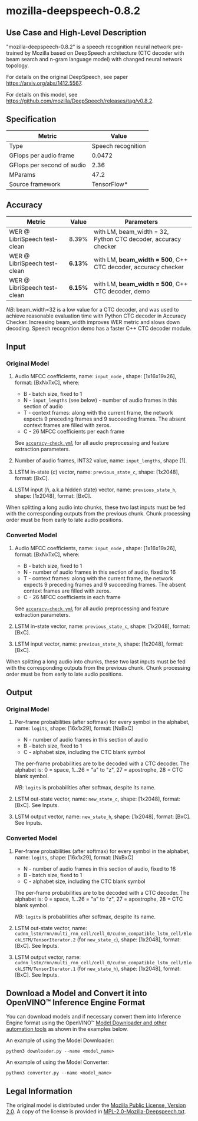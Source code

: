 # mozilla-deepspeech-0.8.2

## Use Case and High-Level Description

"mozilla-deepspeech-0.8.2" is a speech recognition neural network pre-trained by Mozilla
based on DeepSpeech architecture (CTC decoder with beam search and n-gram language model)
with changed neural network topology.

For details on the original DeepSpeech, see paper <https://arxiv.org/abs/1412.5567>.

For details on this model, see <https://github.com/mozilla/DeepSpeech/releases/tag/v0.8.2>.

## Specification

| Metric                          | Value                                     |
|---------------------------------|-------------------------------------------|
| Type                            | Speech recognition                        |
| GFlops per audio frame          | 0.0472                                    |
| GFlops per second of audio      | 2.36                                      |
| MParams                         | 47.2                                      |
| Source framework                | TensorFlow\*                              |

## Accuracy

| Metric                       | Value      | Parameters                                                       |
| ---------------------------- | ---------- | ---------------------------------------------------------------- |
| WER @ LibriSpeech test-clean | 8.39%      | with LM, beam_width = 32, Python CTC decoder, accuracy checker   |
| WER @ LibriSpeech test-clean | **6.13%**  | with LM, **beam_width = 500**, C++ CTC decoder, accuracy checker |
| WER @ LibriSpeech test-clean | **6.15%**  | with LM, **beam_width = 500**, C++ CTC decoder, demo             |

*NB*: beam_width=32 is a low value for a CTC decoder, and was used to achieve reasonable evaluation time with Python CTC decoder in Accuracy Checker.
Increasing beam_width improves WER metric and slows down decoding. Speech recognition demo has a faster C++ CTC decoder module.

## Input

### Original Model

 1. Audio MFCC coefficients, name: `input_node` , shape: [1x16x19x26], format: [BxNxTxC], where:

    - B - batch size, fixed to 1
    - N - `input_lengths` (see below) - number of audio frames in this section of audio
    - T - context frames: along with the current frame, the network expects 9 preceding frames and 9 succeeding frames. The absent context frames are filled with zeros.
    - C - 26 MFCC coefficients per each frame

    See [`accuracy-check.yml`](accuracy-check.yml) for all audio preprocessing and feature extraction parameters.

 1. Number of audio frames, INT32 value, name: `input_lengths`, shape [1].

 1. LSTM in-state (*c*) vector, name: `previous_state_c`, shape: [1x2048], format: [BxC].

 1. LSTM input (*h*, a.k.a hidden state) vector, name: `previous_state_h`, shape: [1x2048], format: [BxC].

When splitting a long audio into chunks, these two last inputs must be fed with the corresponding outputs from the previous chunk.
Chunk processing order must be from early to late audio positions.

### Converted Model

 1. Audio MFCC coefficients, name: `input_node` , shape: [1x16x19x26], format: [BxNxTxC], where:

    - B - batch size, fixed to 1
    - N - number of audio frames in this section of audio, fixed to 16
    - T - context frames: along with the current frame, the network expects 9 preceding frames and 9 succeeding frames. The absent context frames are filled with zeros.
    - C - 26 MFCC coefficients in each frame

    See [`accuracy-check.yml`](accuracy-check.yml) for all audio preprocessing and feature extraction parameters.

 1. LSTM in-state vector, name: `previous_state_c`, shape: [1x2048], format: [BxC].

 1. LSTM input vector, name: `previous_state_h`, shape: [1x2048], format: [BxC].

When splitting a long audio into chunks, these two last inputs must be fed with the corresponding outputs from the previous chunk.
Chunk processing order must be from early to late audio positions.

## Output

### Original Model

 1. Per-frame probabilities (after softmax) for every symbol in the alphabet, name: `logits`, shape: [16x1x29], format: [NxBxC]

    - N - number of audio frames in this section of audio
    - B - batch size, fixed to 1
    - C - alphabet size, including the CTC blank symbol

    The per-frame probabilities are to be decoded with a CTC decoder.
    The alphabet is: 0 = space, 1...26 = "a" to "z", 27 = apostrophe, 28 = CTC blank symbol.

    *NB*: `logits` is probabilities after softmax, despite its name.

 1. LSTM out-state vector, name: `new_state_c`, shape: [1x2048], format: [BxC]. See Inputs.

 1. LSTM output vector, name: `new_state_h`, shape: [1x2048], format: [BxC]. See Inputs.

### Converted Model

 1. Per-frame probabilities (after softmax) for every symbol in the alphabet, name: `logits`, shape: [16x1x29], format: [NxBxC]

    - N - number of audio frames in this section of audio, fixed to 16
    - B - batch size, fixed to 1
    - C - alphabet size, including the CTC blank symbol

    The per-frame probabilities are to be decoded with a CTC decoder.
    The alphabet is: 0 = space, 1...26 = "a" to "z", 27 = apostrophe, 28 = CTC blank symbol.

    *NB*: `logits` is probabilities after softmax, despite its name.

 1. LSTM out-state vector, name: `cudnn_lstm/rnn/multi_rnn_cell/cell_0/cudnn_compatible_lstm_cell/BlockLSTM/TensorIterator.2` (for `new_state_c`), shape: [1x2048], format: [BxC]. See Inputs.

 1. LSTM output vector, name: `cudnn_lstm/rnn/multi_rnn_cell/cell_0/cudnn_compatible_lstm_cell/BlockLSTM/TensorIterator.1` (for `new_state_h`), shape: [1x2048], format: [BxC]. See Inputs.

## Download a Model and Convert it into OpenVINO™ Inference Engine Format

You can download models and if necessary convert them into Inference Engine format using the OpenVINO™ [Model Downloader and other automation tools](../../../tools/downloader/README.md) as shown in the examples below.

An example of using the Model Downloader:
```
python3 downloader.py --name <model_name>
```

An example of using the Model Converter:
```
python3 converter.py --name <model_name>
```

## Legal Information

The original model is distributed under the
[Mozilla Public License, Version 2.0](https://raw.githubusercontent.com/mozilla/DeepSpeech/master/LICENSE).
A copy of the license is provided in [MPL-2.0-Mozilla-Deepspeech.txt](../licenses/MPL-2.0-Mozilla-Deepspeech.txt).
